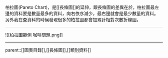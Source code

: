 柏拉圖(Pareto Chart)，是[[長條圖]]的延伸，跟長條圖的差異在於，柏拉圖最左邊的資料要是數量最多的資料，向右依序減少，最右邊就會是最少數量的資料。
另外我在查資料的時候發現很多的柏拉圖都會加累計相對次數折線圖。
- - -
![[柏拉圖範例 咖啡問題.png]]
- - -
parent::[[圖表目錄]],[[長條圖]],[[類別資料]]
